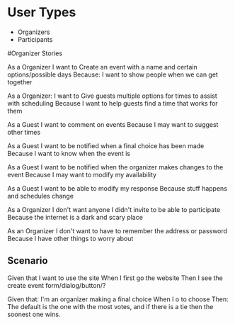 # User Types

- Organizers
- Participants

#Organizer Stories

As a Organizer
I want to Create an event with a name and certain options/possible days	Because: I want to show people when we can get together

As a Organizer:
I want to Give guests multiple options for times to assist with scheduling
Because I want to help guests find a time that works for them

As a Guest
I want to comment on events
Because I may want to suggest other times

As a Guest
I want to be notified when a final choice has been made
Because I want to know when the event is

As a Guest
I want to be notified when the organizer makes changes to the event
Because I may want to modify my availability

As a Guest
I want to be able to modify my response
Because stuff happens and schedules change

As a Organizer
I don't want anyone I didn't invite to be able to participate
Because the internet is a dark and scary place

As an Organizer
I don't want to have to remember the address or password
Because I have other things to worry about

## Scenario

Given that I want to use the site
When I first go the website
Then I see the create event form/dialog/button/?

Given that: I'm an organizer making a final choice
When I o to choose
Then: The default is the one with the most votes, and if there is a tie then the soonest one wins.